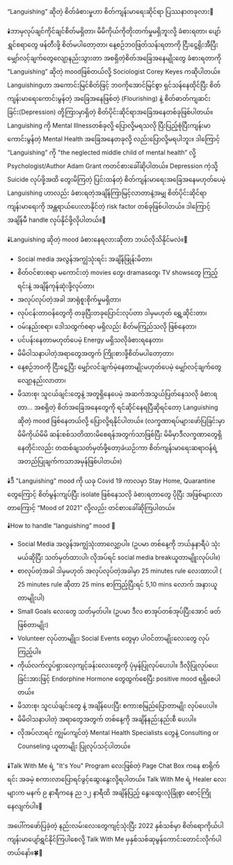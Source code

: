 “Languishing” ဆိုတဲ့ စိတ်ခံစားမှုဟာ စိတ်ကျန်းမာရေးဆိုင်ရာ ပြဿနာတခုလား🤔

🕯️ဘာမှလုပ်ချင်ကိုင်ချင်စိတ်မရှိတာ၊ မိမိကိုယ်ကိုတိုးတက်မှုမရှိဘူးလို့ ခံစားရတာ၊ ပျော်ရွှင်စရာတွေ ဖန်တီးဖို့ စိတ်မပါတော့တာ၊ နေ့စဉ်ဘဝဖြတ်သန်းရတာကို ငြီးငွေ့ရိုးအီပြီး မျှော်လင့်ချက်တွေလျော့နည်းသွားတာ အစရှိတဲ့စိတ်အ‌ခြေအနေမျိုးတွေ ခံစားရတာကို "Languishing” ဆိုတဲ့ moodဖြစ်တယ်လို့ Sociologist Corey Keyes ကဆိုပါတယ်။ Languishingဟာ အကောင်းမြင်စိတ်ဖြင့် ဘဝကိုအောင်မြင်စွာ ရှင်သန်နေထိုင်ပြီး စိတ်ကျန်းမာရေးကောင်းမွန်တဲ့ အခြေအနေဖြစ်တဲ့ (Flourishing) နဲ့  စိတ်ဓာတ်ကျဆင်းခြင်း(Depression) တို့ကြားမှာရှိတဲ့ စိတ်ပိုင်းဆိုင်ရာအခြေအနေတစ်ခုဖြစ်ပါတယ်။ Languishing ကို Mental Illnessတစ်ခုလို့ ပြောလို့မရသလို ပြီးပြည့်စုံပြီးကျန်းမာကောင်းမွန်တဲ့ Mental Health အခြေအနေတခုလို့ လည်းပြောလို့မရပါဘူး။ ဒါကြောင့် “Languishing” ကို "the neglected middle child of mental health” လို့ Psychologist/Author Adam Grant ကတင်စားခေါ်ဆိုပါတယ်။ Depression ကဲ့သို့ Suicide လုပ်ဖို့အထိ တွေးမိကြတဲ့ ပြင်းထန်တဲ့ စိတ်ကျန်းမာရေးအခြေအနေမဟုတ်ပေမဲ့ Languishing ဟာလည်း  ခံစားရတဲ့အချိန်ကြာမြင့်လာတာနဲ့အမျှ စိတ်ပိုင်းဆိုင်ရာကျန်းမာရေးကို အန္တရာယ်ပေးလာနိုင်တဲ့ risk factor တစ်ခုဖြစ်ပါတယ်။ ဒါကြောင့် အချိန်မီ handle လုပ်နိုင်ဖို့လိုပါတယ်။🧏

🕯️Languishing ဆိုတဲ့ mood ခံစားနေရလားဆိုတာ ဘယ်လိုသိနိုင်မလဲ။🤔
- Social media အလွန်အကျွံသုံးရင်း အချိန်ဖြုန်းမိတာ၊
- စိတ်ဝင်စားစရာ မကောင်းတဲ့ movies တွေ၊ dramasတွေ၊ TV showsတွေ ကြည့်ရင်းနဲ့ အချိန်ကုန်ဆုံးဖို့လုပ်တာ၊
- အလုပ်လုပ်တဲ့အခါ အာရုံစူးစိုက်မှုမရှိတာ၊
- လုပ်ငန်းတာဝန်တွေကို တခုပြီးတခုပြောင်းလုပ်တာ ဒါမှမဟုတ် ရွှေ့ဆိုင်းတာ၊
- ဝမ်းနည်းစရာ၊ ဒေါသထွက်စရာ မရှိလည်း စိတ်မကြည်သလို ဖြစ်နေတာ၊
- ပင်ပန်းနေတာမဟုတ်ပေမဲ့ Energy မရှိသလိုခံစားရနေတာ၊
- မိမိဝါသနာပါတဲ့အရာတွေအတွက် ကြိုးစားဖို့စိတ်မပါတော့တာ၊
- နေ့စဉ်ဘဝကို ငြီးငွေ့ပြီး မျှော်လင်ချက်မဲ့နေတာမျိုးမဟုတ်ပေမဲ့ မျှော်လင့်ချက်တွေ လျော့နည်းလာတာ၊
-  မိသားစု၊ သူငယ်ချင်းတွေနဲ့ အတူရှိနေပေမဲ့ အဆက်အသွယ်ပြတ်နေသလို ခံစားရတာ... အစရှိတဲ့ စိတ်အခြေအနေတွေကို ရင်ဆိုင်နေရပြီဆိုရင်တော့ Languishing ဆိုတဲ့ mood ဖြစ်နေတယ်လို့ ပြောလို့ရနိုင်ပါတယ်။
(လက္ခဏာရပ်များဖော်ပြခြင်းမှာ မိမိကိုယ်မိမိ ဆန်းစစ်သတိထားမိစေရန်အတွက်သာဖြစ်ပြီး မိမိမှာဒီလက္ခဏာ‌တွေရှိနေတိုင်းလည်း တထစ်ချသတ်မှတ်ဖို့‌တော့ခဲယဉ်းကာ စိတ်ကျန်းမာရေးဆရာဝန်ရဲ့ အတည်ပြုချက်ကသာအမှန်ဖြစ်ပါတယ်။)
   
🕯️ဒီ "Languishing" mood ကို ယခု Covid 19 ကာလမှာ Stay Home, Quarantine တွေကြောင့် စိတ်မွန်းကျပ်ပြီး isolate ဖြစ်နေသလို ခံစားရတာတွေ ပိုပြီး အဖြစ်များလာတာကြောင့် “Mood of 2021” လို့လည်း တင်စားခေါ်ဆိုကြပါတယ်။

🕯️How to handle “languishing” mood 💁

- Social Media အလွန်အကျွံသုံးတာလျှော့ပါ။ (ဥပမာ တစ်နေ့ကို ဘယ်နှနာရီပဲ သုံးမယ်ဆိုပြီး သတ်မှတ်ထားပါ၊ လိုအပ်ရင် social media breakယူတာမျိူးလုပ်ပါ။)
- စာလုပ်တဲ့အခါ ဒါမှမဟုတ် အလုပ်လုပ်တဲ့အခါမှာ  25 minutes rule လေးထားပါ ( 25 minutes rule ဆိုတာ 25 mins စာကြည့်ပြီးရင် 5,10 mins လောက် အနားယူတာမျိုးပါ)
- Small Goals လေးတွေ သတ်မှတ်ပါ။ (ဥပမာ ဒီလ စာအုပ်တစ်အုပ်ပြီးအောင် ဖတ်ဖြစ်တာမျိုး)
- Volunteer လုပ်တာမျိူး၊ Social Events တွေမှာ ပါဝင်တာမျိုးလေးတွေ လုပ်ကြည့်ပါ။
- ကိုယ်လက်လှုပ်ရှားလေ့ကျင့်ခန်းလေးတွေကို ပုံမှန်ပြုလုပ်ပေးပါ။ ဒီလိုပြုလုပ်ပေးခြင်းအားဖြင့် Endorphine Hormone‌ တွေထွက်စေပြီး positive mood ရရှိစေပါတယ်။
- မိသားစု၊ သူငယ်ချင်းတွေ နဲ့ အချိန်ပေးပြီး စကားစမြည်ပြောတာမျိုး လုပ်ပေးပါ။
- မိမိဝါသနာပါတဲ့ အရာတွေအတွက် တစ်နေ့ကို အချိန်နည်းနည်းစီ ပေးပါ။
- လိုအပ်လာရင် ကျွမ်းကျင်တဲ့ Mental Health Specialists တွေနဲ့ Consulting or Counseling ယူတာမျိုး ပြုလုပ်သင့်ပါတယ်။

🕯️Talk With Me ရဲ့ "It's You" Program လေးဖြစ်တဲ့ Page Chat Box ကနေ စာရိုက်ရင်း အခမဲ့ စကားလာပြောရင်ဖွင့်ဆွေးနွေးလို့ရပါတယ်။ Talk With Me ရဲ့ Healer လေးများက မနက် ၉ နာရီကနေ ည ၁၂ နာရီထိ အချိန်ပြည့် နွေးထွေးလုံခြုံစွာ စောင့်ကြိုနေလျက်ပါ။💚
 
အပေါ်ကဖော်ပြခဲ့တဲ့ နည်းလမ်းလေးတွေကျင့်သုံးပြီး 2022 နှစ်သစ်မှာ စိတ်ရောကိုယ်ပါ ကျန်းမာပျော်ရွှင်နိုင်ကြပါစေလို့ Talk With Me မှနှစ်သစ်ဆုမွန်ကောင်းတောင်းလိုက်ပါတယ်နော်။🍀💚